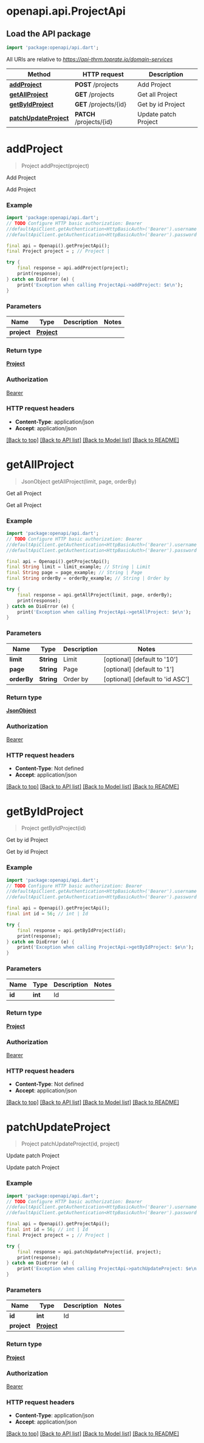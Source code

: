 # openapi.api.ProjectApi

## Load the API package
```dart
import 'package:openapi/api.dart';
```

All URIs are relative to *https://api-thrm.toprate.io/domain-services*

Method | HTTP request | Description
------------- | ------------- | -------------
[**addProject**](ProjectApi.md#addproject) | **POST** /projects | Add Project
[**getAllProject**](ProjectApi.md#getallproject) | **GET** /projects | Get all Project
[**getByIdProject**](ProjectApi.md#getbyidproject) | **GET** /projects/{id} | Get by id Project
[**patchUpdateProject**](ProjectApi.md#patchupdateproject) | **PATCH** /projects/{id} | Update patch Project


# **addProject**
> Project addProject(project)

Add Project

Add Project

### Example
```dart
import 'package:openapi/api.dart';
// TODO Configure HTTP basic authorization: Bearer
//defaultApiClient.getAuthentication<HttpBasicAuth>('Bearer').username = 'YOUR_USERNAME'
//defaultApiClient.getAuthentication<HttpBasicAuth>('Bearer').password = 'YOUR_PASSWORD';

final api = Openapi().getProjectApi();
final Project project = ; // Project | 

try {
    final response = api.addProject(project);
    print(response);
} catch on DioError (e) {
    print('Exception when calling ProjectApi->addProject: $e\n');
}
```

### Parameters

Name | Type | Description  | Notes
------------- | ------------- | ------------- | -------------
 **project** | [**Project**](Project.md)|  | 

### Return type

[**Project**](Project.md)

### Authorization

[Bearer](../README.md#Bearer)

### HTTP request headers

 - **Content-Type**: application/json
 - **Accept**: application/json

[[Back to top]](#) [[Back to API list]](../README.md#documentation-for-api-endpoints) [[Back to Model list]](../README.md#documentation-for-models) [[Back to README]](../README.md)

# **getAllProject**
> JsonObject getAllProject(limit, page, orderBy)

Get all Project

Get all Project

### Example
```dart
import 'package:openapi/api.dart';
// TODO Configure HTTP basic authorization: Bearer
//defaultApiClient.getAuthentication<HttpBasicAuth>('Bearer').username = 'YOUR_USERNAME'
//defaultApiClient.getAuthentication<HttpBasicAuth>('Bearer').password = 'YOUR_PASSWORD';

final api = Openapi().getProjectApi();
final String limit = limit_example; // String | Limit
final String page = page_example; // String | Page
final String orderBy = orderBy_example; // String | Order by

try {
    final response = api.getAllProject(limit, page, orderBy);
    print(response);
} catch on DioError (e) {
    print('Exception when calling ProjectApi->getAllProject: $e\n');
}
```

### Parameters

Name | Type | Description  | Notes
------------- | ------------- | ------------- | -------------
 **limit** | **String**| Limit | [optional] [default to '10']
 **page** | **String**| Page | [optional] [default to '1']
 **orderBy** | **String**| Order by | [optional] [default to 'id ASC']

### Return type

[**JsonObject**](JsonObject.md)

### Authorization

[Bearer](../README.md#Bearer)

### HTTP request headers

 - **Content-Type**: Not defined
 - **Accept**: application/json

[[Back to top]](#) [[Back to API list]](../README.md#documentation-for-api-endpoints) [[Back to Model list]](../README.md#documentation-for-models) [[Back to README]](../README.md)

# **getByIdProject**
> Project getByIdProject(id)

Get by id Project

Get by id Project

### Example
```dart
import 'package:openapi/api.dart';
// TODO Configure HTTP basic authorization: Bearer
//defaultApiClient.getAuthentication<HttpBasicAuth>('Bearer').username = 'YOUR_USERNAME'
//defaultApiClient.getAuthentication<HttpBasicAuth>('Bearer').password = 'YOUR_PASSWORD';

final api = Openapi().getProjectApi();
final int id = 56; // int | Id

try {
    final response = api.getByIdProject(id);
    print(response);
} catch on DioError (e) {
    print('Exception when calling ProjectApi->getByIdProject: $e\n');
}
```

### Parameters

Name | Type | Description  | Notes
------------- | ------------- | ------------- | -------------
 **id** | **int**| Id | 

### Return type

[**Project**](Project.md)

### Authorization

[Bearer](../README.md#Bearer)

### HTTP request headers

 - **Content-Type**: Not defined
 - **Accept**: application/json

[[Back to top]](#) [[Back to API list]](../README.md#documentation-for-api-endpoints) [[Back to Model list]](../README.md#documentation-for-models) [[Back to README]](../README.md)

# **patchUpdateProject**
> Project patchUpdateProject(id, project)

Update patch Project

Update patch Project

### Example
```dart
import 'package:openapi/api.dart';
// TODO Configure HTTP basic authorization: Bearer
//defaultApiClient.getAuthentication<HttpBasicAuth>('Bearer').username = 'YOUR_USERNAME'
//defaultApiClient.getAuthentication<HttpBasicAuth>('Bearer').password = 'YOUR_PASSWORD';

final api = Openapi().getProjectApi();
final int id = 56; // int | Id
final Project project = ; // Project | 

try {
    final response = api.patchUpdateProject(id, project);
    print(response);
} catch on DioError (e) {
    print('Exception when calling ProjectApi->patchUpdateProject: $e\n');
}
```

### Parameters

Name | Type | Description  | Notes
------------- | ------------- | ------------- | -------------
 **id** | **int**| Id | 
 **project** | [**Project**](Project.md)|  | 

### Return type

[**Project**](Project.md)

### Authorization

[Bearer](../README.md#Bearer)

### HTTP request headers

 - **Content-Type**: application/json
 - **Accept**: application/json

[[Back to top]](#) [[Back to API list]](../README.md#documentation-for-api-endpoints) [[Back to Model list]](../README.md#documentation-for-models) [[Back to README]](../README.md)

